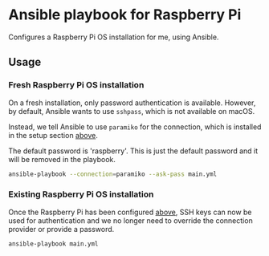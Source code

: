 # Ansible playbook for Raspberry Pi

Configures a Raspberry Pi OS installation for me, using Ansible.

## Usage

### Fresh Raspberry Pi OS installation

On a fresh installation, only password authentication is available. However, by default, Ansible wants to use `sshpass`, which is not available on macOS.

Instead, we tell Ansible to use `paramiko` for the connection, which is installed in the setup section [above](#Setup).

The default password is 'raspberry'. This is just the default password and it will be removed in the playbook.

```bash
ansible-playbook --connection=paramiko --ask-pass main.yml
```

### Existing Raspberry Pi OS installation

Once the Raspberry Pi has been configured [above](#fresh-raspberry-pi-os-installation), SSH keys can now be used for authentication and we no longer need to override the connection provider or provide a password.

```bash
ansible-playbook main.yml
```
